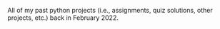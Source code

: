 All of my past python projects (i.e., assignments, quiz solutions, other projects, etc.) back in February 2022.
